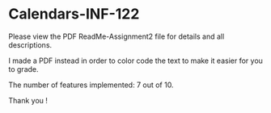 # Calendars-INF-122
Please view the PDF ReadMe-Assignment2 file for details and all descriptions.

I made a PDF instead in order to color code the text to make it easier for you to grade. 

The number of features implemented: 7 out of 10. 

Thank you !
